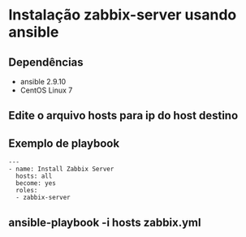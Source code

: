 # Instalação zabbix-server usando ansible

## Dependências
- ansible 2.9.10
- CentOS Linux 7

## Edite o arquivo hosts para ip do host destino

## Exemplo de playbook
```
---
- name: Install Zabbix Server
  hosts: all
  become: yes
  roles:
  - zabbix-server
```
## ansible-playbook -i hosts zabbix.yml